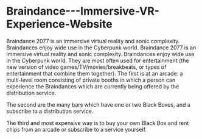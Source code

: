 # Braindance---Immersive-VR-Experience-Website
Braindance 2077 is an immersive virtual reality and sonic complexity. Braindances enjoy wide use in the Cyberpunk world.
Braindance 2077 is an immersive virtual reality and sonic complexity. Braindances enjoy wide use in the Cyberpunk world. They are most often used for entertainment (the new version of video games/TV/movies/breakbeats, or types of entertainment that combine them together).
The first is at an arcade: a multi-level room consisting of private booths in which a person can experience the Braindances which are currently being offered by the distribution service.

 The second are the many bars which have one or two Black Boxes, and a subscribe to a distribution service.

The third and most expensive way is to buy your own Black Box and rent chips from an arcade or subscribe to a service yourself.
